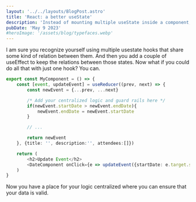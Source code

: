 ```yaml
---
layout: '../../layouts/BlogPost.astro'
title: 'React: a better useState'
description: 'Instead of mounting multiple useState inside a component, have a look at useReducer'
pubDate: 'May 9 2023'
#heroImage: '/assets/blog/typefaces.webp'
---
```


I am sure you recognize yourself using multiple usestate hooks that share some kind of relation between them. And then you add a couple of useEffect to keep the relations between those states. Now what if you could do all that with just one hook? You can.

```typescript
export const MyComponent = () => {
    const [event, updateEvent] = useReducer((prev, next) => {
        const newEvent = {...prev, ...next}

        /* Add your centralized logic and guard rails here */
        if(newEvent.startDate > newEvent.endDate){
            newEvent.endDate = newEvent.startDate
        }

        // ...

        return newEvent
    }, {title: '', description:'', attendees:[]})

    return (
        <h2>Update Event</h2>
        <DateComponent onClick={e => updateEvent({startDate: e.target.startdate.value, endDate: e.target.enddate.value})} />
    )
}
```

Now you have a place for your logic centralized where you can ensure that your data is valid.
